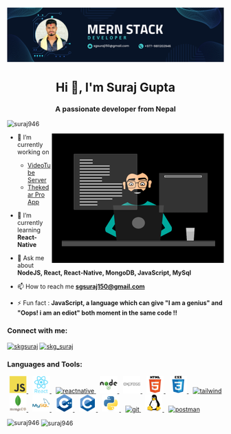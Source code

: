 ![MasterHead](./banner.png)
<h1 align="center">Hi 👋, I'm Suraj Gupta</h1>
<h3 align="center">A passionate developer from Nepal</h3>

<p align="left"> <img src="https://komarev.com/ghpvc/?username=suraj946&label=Profile%20views&color=0e75b6&style=flat" alt="suraj946" /> </p>

<img align="right" alt="Coding" width="400" src="./gifImage.gif"/>

- 🔭 I’m currently working on
  - [VideoTube Server](https://github.com/suraj946/videotube-server)
  - [Thekedar Pro App](https://github.com/suraj946/thekedar-pro-app)

- 🌱 I’m currently learning **React-Native**

- 💬 Ask me about **NodeJS, React, React-Native, MongoDB, JavaScript, MySql**

- 📫 How to reach me **sgsuraj150@gmail.com**

- ⚡ Fun fact : **JavaScript, a language which can give "I am a genius" and "Oops! i am an ediot" both moment in the same code !!**

<h3 align="left">Connect with me:</h3>
<p align="left">
<a href="https://linkedin.com/in/skgsuraj" target="blank"><img align="center" src="https://raw.githubusercontent.com/rahuldkjain/github-profile-readme-generator/master/src/images/icons/Social/linked-in-alt.svg" alt="skgsuraj" height="30" width="40" /></a>
<a href="https://www.leetcode.com/skg_suraj" target="blank"><img align="center" src="https://raw.githubusercontent.com/rahuldkjain/github-profile-readme-generator/master/src/images/icons/Social/leet-code.svg" alt="skg_suraj" height="30" width="40" /></a>
</p>

<h3 align="left">Languages and Tools:</h3>
<p align="left">
      <a
        href="https://developer.mozilla.org/en-US/docs/Web/JavaScript"
        target="_blank"
        rel="noreferrer"
        style="padding: 5px"
      >
        <img
          src="https://raw.githubusercontent.com/devicons/devicon/master/icons/javascript/javascript-original.svg"
          alt="javascript"
          width="40"
          height="40"
        />
      </a>
      <a
        href="https://reactjs.org/"
        target="_blank"
        rel="noreferrer"
        style="padding: 5px"
      >
        <img
          src="https://raw.githubusercontent.com/devicons/devicon/master/icons/react/react-original-wordmark.svg"
          alt="react"
          width="40"
          height="40"
        />
      </a>
      <a
        href="https://reactnative.dev/"
        target="_blank"
        rel="noreferrer"
        style="padding: 5px"
      >
        <img
          src="https://reactnative.dev/img/header_logo.svg"
          alt="reactnative"
          width="40"
          height="40"
        />
      </a>
      <a
        href="https://nodejs.org"
        target="_blank"
        rel="noreferrer"
        style="padding: 5px"
      >
        <img
          src="https://raw.githubusercontent.com/devicons/devicon/master/icons/nodejs/nodejs-original-wordmark.svg"
          alt="nodejs"
          width="40"
          height="40"
        />
      </a>
      <a
        href="https://expressjs.com"
        target="_blank"
        rel="noreferrer"
        style="padding: 5px"
      >
        <img
          src="https://raw.githubusercontent.com/devicons/devicon/master/icons/express/express-original-wordmark.svg"
          alt="express"
          width="40"
          height="40"
          style="background-color: white !important;"
        />
      </a>
      <a
        href="https://www.w3.org/html/"
        target="_blank"
        rel="noreferrer"
        style="padding: 5px"
      >
        <img
          src="https://raw.githubusercontent.com/devicons/devicon/master/icons/html5/html5-original-wordmark.svg"
          alt="html5"
          width="40"
          height="40"
        />
      </a>
      <a
        href="https://www.w3schools.com/css/"
        target="_blank"
        rel="noreferrer"
        style="padding: 5px"
      >
        <img
          src="https://raw.githubusercontent.com/devicons/devicon/master/icons/css3/css3-original-wordmark.svg"
          alt="css3"
          width="40"
          height="40"
        />
      </a>
      <a
        href="https://tailwindcss.com/"
        target="_blank"
        rel="noreferrer"
        style="padding: 5px"
      >
        <img
          src="https://www.vectorlogo.zone/logos/tailwindcss/tailwindcss-icon.svg"
          alt="tailwind"
          width="40"
          height="40"
        />
      </a>
      <a
        href="https://www.mongodb.com/"
        target="_blank"
        rel="noreferrer"
        style="padding: 5px"
      >
        <img
          src="https://raw.githubusercontent.com/devicons/devicon/master/icons/mongodb/mongodb-original-wordmark.svg"
          alt="mongodb"
          width="40"
          height="40"
        />
      </a>
      <a
        href="https://www.mysql.com/"
        target="_blank"
        rel="noreferrer"
        style="padding: 5px"
      >
        <img
          src="https://raw.githubusercontent.com/devicons/devicon/master/icons/mysql/mysql-original-wordmark.svg"
          alt="mysql"
          width="40"
          height="40"
        />
      </a>
      <a
        href="https://www.w3schools.com/cpp/"
        target="_blank"
        rel="noreferrer"
        style="padding: 5px"
      >
        <img
          src="https://raw.githubusercontent.com/devicons/devicon/master/icons/cplusplus/cplusplus-original.svg"
          alt="cplusplus"
          width="40"
          height="40"
        />
      </a>
      <a
        href="https://www.cprogramming.com/"
        target="_blank"
        rel="noreferrer"
        style="padding: 5px"
      >
        <img
          src="https://raw.githubusercontent.com/devicons/devicon/master/icons/c/c-original.svg"
          alt="c"
          width="40"
          height="40"
        />
      </a>
      <a
        href="https://www.python.org"
        target="_blank"
        rel="noreferrer"
        style="padding: 5px"
      >
        <img
          src="https://raw.githubusercontent.com/devicons/devicon/master/icons/python/python-original.svg"
          alt="python"
          width="40"
          height="40"
        />
      </a>
      <a
        href="https://git-scm.com/"
        target="_blank"
        rel="noreferrer"
        style="padding: 5px"
      >
        <img
          src="https://www.vectorlogo.zone/logos/git-scm/git-scm-icon.svg"
          alt="git"
          width="40"
          height="40"
        />
      </a>
      <a
        href="https://www.linux.org/"
        target="_blank"
        rel="noreferrer"
        style="padding: 5px"
      >
        <img
          src="https://raw.githubusercontent.com/devicons/devicon/master/icons/linux/linux-original.svg"
          alt="linux"
          width="40"
          height="40"
        />
      </a>
      <a
        href="https://postman.com"
        target="_blank"
        rel="noreferrer"
        style="padding: 5px"
      >
        <img
          src="https://www.vectorlogo.zone/logos/getpostman/getpostman-icon.svg"
          alt="postman"
          width="40"
          height="40"
        />
      </a>
    </p>
<p><img align="left" src="https://github-readme-stats.vercel.app/api/top-langs?username=suraj946&show_icons=true&locale=en&layout=compact" alt="suraj946" /></p>

<p>&nbsp;<img align="center" src="https://github-readme-stats.vercel.app/api?username=suraj946&show_icons=true&locale=en" alt="suraj946" /></p>
